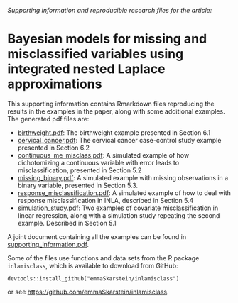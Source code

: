 *Supporting information and reproducible research files for the article:*

# Bayesian models for missing and misclassified variables using integrated nested Laplace approximations

This supporting information contains Rmarkdown files reproducing the results in the examples in the paper, along with some additional examples. The generated pdf files are:

- [birthweight.pdf](https://github.com/emmaSkarstein/misclassification_inla/blob/main/birthweight.pdf): The birthweight example presented in Section 6.1
- [cervical_cancer.pdf](https://github.com/emmaSkarstein/misclassification_inla/blob/main/cervical_cancer.pdf): The cervical cancer case-control study example presented in Section 6.2
- [continuous_me_misclass.pdf](https://github.com/emmaSkarstein/misclassification_inla/blob/main/continuous_me_misclass.pdf): A simulated example of how dichotomizing a continuous variable with error leads to misclassification, presented in Section 5.2
- [missing_binary.pdf](https://github.com/emmaSkarstein/misclassification_inla/blob/main/missing_binary.pdf): A simulated example with missing observations in a binary variable, presented in Section 5.3.
- [response_misclassification.pdf](https://github.com/emmaSkarstein/misclassification_inla/blob/main/response_misclassification.pdf): A simulated example of how to deal with response misclassification in INLA, described in Section 5.4
- [simulation_study.pdf](https://github.com/emmaSkarstein/misclassification_inla/blob/main/simulation_study.pdf): Two examples of covariate misclassification in linear regression, along with a simulation study repeating the second example. Described in Section 5.1

A joint document containing all the examples can be found in [supporting_information.pdf](https://github.com/emmaSkarstein/misclassification_inla/blob/main/supporting_information.pdf).

Some of the files use functions and data sets from the R package `inlamisclass`, which is available to download from GitHub:

```
devtools::install_github("emmaSkarstein/inlamisclass")
```

or see https://github.com/emmaSkarstein/inlamisclass.

